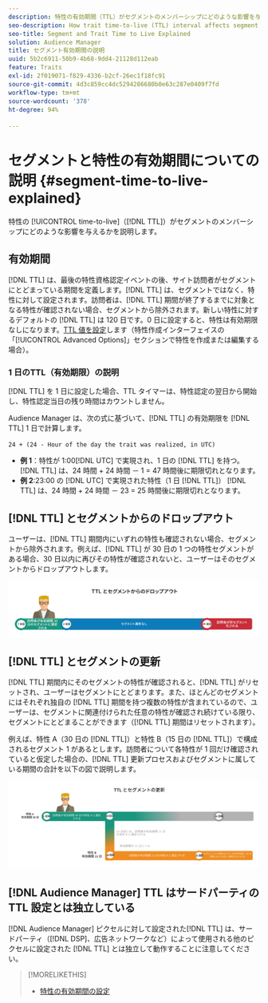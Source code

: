 ```yaml
---
description: 特性の有効期間（TTL）がセグメントのメンバーシップにどのような影響を与えるかを説明します。
seo-description: How trait time-to-live (TTL) interval affects segment membership.
seo-title: Segment and Trait Time to Live Explained
solution: Audience Manager
title: セグメント有効期間の説明
uuid: 5b2c6911-50b9-4b68-9dd4-21128d112eab
feature: Traits
exl-id: 2f019071-f829-4336-b2cf-26ec1f18fc91
source-git-commit: 4d3c859cc4dc5294286680b0e63c287e0409f7fd
workflow-type: tm+mt
source-wordcount: '378'
ht-degree: 94%

---
```


# セグメントと特性の有効期間についての説明 {#segment-time-to-live-explained}

特性の [!UICONTROL time-to-live]（[!DNL TTL]）がセグメントのメンバーシップにどのような影響を与えるかを説明します。

<!-- segment-ttl-explained.xml -->

## 有効期間

[!DNL TTL] は、最後の特性資格認定イベントの後、サイト訪問者がセグメントにとどまっている期間を定義します。[!DNL TTL] は、セグメントではなく、特性に対して設定されます。訪問者は、[!DNL TTL] 期間が終了するまでに対象となる特性が確認されない場合、セグメントから除外されます。新しい特性に対するデフォルトの [!DNL TTL] は 120 日です。0 日に設定すると、特性は有効期限なしになります。[TTL 値を設定](../../features/traits/create-onboarded-rule-based-traits.md#set-expiration-interval)します（特性作成インターフェイスの「[!UICONTROL Advanced Options]」セクションで特性を作成または編集する場合）。

### 1 日のTTL（有効期限）の説明

[!DNL TTL] を 1 日に設定した場合、TTL タイマーは、特性認定の翌日から開始し、特性認定当日の残り時間はカウントしません。

Audience Manager は、次の式に基づいて、[!DNL TTL] の有効期限を [!DNL TTL] 1 日で計算します。

`24 + (24 - Hour of the day the trait was realized, in UTC)`

* **例 1**：特性が 1:00[!DNL UTC] で実現され、1 日の [!DNL TTL] を持つ。 [!DNL TTL] は、24 時間 + 24 時間 － 1 = 47 時間後に期限切れとなります。
* **例 2**:23:00 の [!DNL UTC] で実現された特性（1 日 [!DNL TTL]） [!DNL TTL] は、24 時間 + 24 時間 － 23 = 25 時間後に期限切れとなります。

## [!DNL TTL] とセグメントからのドロップアウト

ユーザーは、[!DNL TTL] 期間内にいずれの特性も確認されない場合、セグメントから除外されます。例えば、[!DNL TTL] が 30 日の 1 つの特性セグメントがある場合、30 日以内に再びその特性が確認されないと、ユーザーはそのセグメントからドロップアウトします。

![](assets/ttl-explained.png)

## [!DNL TTL] とセグメントの更新

[!DNL TTL] 期間内にそのセグメントの特性が確認されると、[!DNL TTL] がリセットされ、ユーザーはセグメントにとどまります。また、ほとんどのセグメントにはそれぞれ独自の [!DNL TTL] 期間を持つ複数の特性が含まれているので、ユーザーは、セグメントに関連付けられた任意の特性が確認され続けている限り、セグメントにとどまることができます（[!DNL TTL] 期間はリセットされます）。

例えば、特性 A（30 日の [!DNL TTL]）と特性 B（15 日の [!DNL TTL]）で構成されるセグメント 1 があるとします。訪問者について各特性が 1 回だけ確認されていると仮定した場合の、[!DNL TTL] 更新プロセスおよびセグメントに属している期間の合計を以下の図で説明します。

![](assets/ttl-renewal.png)

## [!DNL Audience Manager] TTL はサードパーティの TTL 設定とは独立している

[!DNL Audience Manager] ピクセルに対して設定された[!DNL TTL] は、サードパーティ（[!DNL DSP]、広告ネットワークなど）によって使用される他のピクセルに設定された [!DNL TTL] とは独立して動作することに注意してください。

>[!MORELIKETHIS]
>
>* [特性の有効期間の設定](../../features/traits/create-onboarded-rule-based-traits.md#set-expiration-interval)
